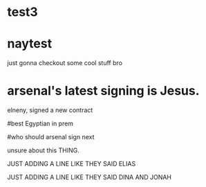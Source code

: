 # test3
# naytest

just gonna checkout some cool stuff bro

# arsenal's latest signing is Jesus.

elneny, signed a new contract

#best Egyptian in prem

#who should arsenal sign next

unsure about this THING.

JUST ADDING A LINE LIKE THEY SAID ELIAS

JUST ADDING A LINE LIKE THEY SAID DINA AND JONAH
